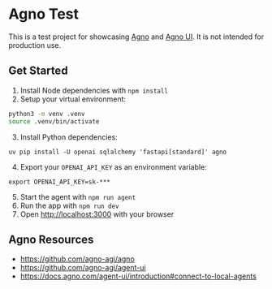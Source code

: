 # Agno Test

This is a test project for showcasing [Agno](https://github.com/agno-agi/agno) and [Agno UI](https://github.com/agno-agi/agent-ui). It is not intended for production use.

## Get Started

1. Install Node dependencies with `npm install`
2. Setup your virtual environment:
```bash
python3 -m venv .venv
source .venv/bin/activate
```
3. Install Python dependencies:
```
uv pip install -U openai sqlalchemy 'fastapi[standard]' agno
```
4. Export your `OPENAI_API_KEY` as an environment variable:
```
export OPENAI_API_KEY=sk-***
```
5. Start the agent with `npm run agent`
6. Run the app with `npm run dev`
7. Open [http://localhost:3000](http://localhost:3000) with your browser

## Agno Resources
- https://github.com/agno-agi/agno
- https://github.com/agno-agi/agent-ui
- https://docs.agno.com/agent-ui/introduction#connect-to-local-agents
